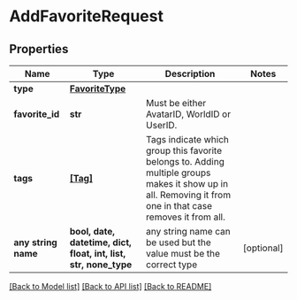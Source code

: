 # AddFavoriteRequest


## Properties
Name | Type | Description | Notes
------------ | ------------- | ------------- | -------------
**type** | [**FavoriteType**](FavoriteType.md) |  | 
**favorite_id** | **str** | Must be either AvatarID, WorldID or UserID. | 
**tags** | [**[Tag]**](Tag.md) | Tags indicate which group this favorite belongs to. Adding multiple groups makes it show up in all. Removing it from one in that case removes it from all. | 
**any string name** | **bool, date, datetime, dict, float, int, list, str, none_type** | any string name can be used but the value must be the correct type | [optional]

[[Back to Model list]](../README.md#documentation-for-models) [[Back to API list]](../README.md#documentation-for-api-endpoints) [[Back to README]](../README.md)



